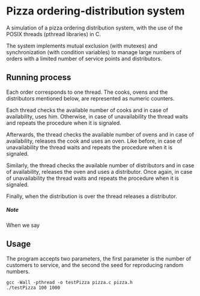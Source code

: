 # Pizza ordering-distribution system
 A simulation of a pizza ordering distribution system, with the use of the POSIX threads (pthread libraries) in C.
 
The system implements mutual exclusion (with mutexes) and synchronization (with condition variables) to manage large
numbers of orders with a limited number of service points and distributors. 

## Running process

Each order corresponds to one thread.
The cooks, ovens and the distributors mentioned below, are represented as numeric counters.

Each thread checks the available number of cooks and in case of availability, uses him.
Otherwise, in case of unavailability the thread waits and repeats the procedure when it is signaled.

Afterwards, the thread checks the available number of ovens and in case of availability, releases the cook and uses an oven.
Like before, in case of unavailability the thread waits and repeats the procedure when it is signaled.

Similarly, the thread checks the available number of distributors and in case of availability, releases the oven and uses a distributor.
Once again, in case of unavailability the thread waits and repeats the procedure when it is signaled.

Finally, when the distribution is over the thread releases a distributor.
##### Note
When we say

## Usage
 The program accepts two parameters, the first parameter is the number of customers to
 service, and the second the seed for reproducing random numbers.

```
gcc -Wall -pthread -o testPizza pizza.c pizza.h
./testPizza 100 1000
```
